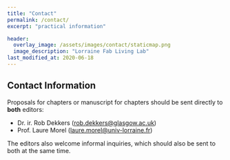 ```yaml
---
title: "Contact"
permalink: /contact/
excerpt: "practical information"

header:
  overlay_image: /assets/images/contact/staticmap.png
  image_description: "Lorraine Fab Living Lab"
last_modified_at: 2020-06-18
---
```


## Contact Information

Proposals for chapters or manuscript for chapters should be sent directly to **both** editors:
- Dr. ir. Rob Dekkers (rob.dekkers@glasgow.ac.uk)
- Prof. Laure Morel (laure.morel@univ-lorraine.fr)

The editors also welcome informal inquiries, which should also be sent to both at the same time.

